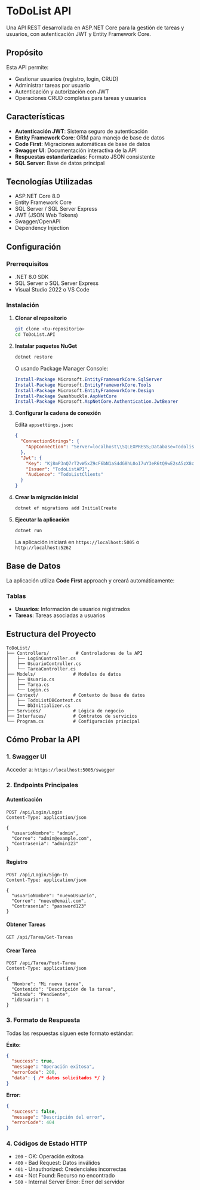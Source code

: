 ﻿# ToDoList API

Una API REST desarrollada en ASP.NET Core para la gestión de tareas y usuarios, con autenticación JWT y Entity Framework Core.

## Propósito

Esta API permite:
- Gestionar usuarios (registro, login, CRUD)
- Administrar tareas por usuario
- Autenticación y autorización con JWT
- Operaciones CRUD completas para tareas y usuarios

## Características

- **Autenticación JWT**: Sistema seguro de autenticación
- **Entity Framework Core**: ORM para manejo de base de datos
- **Code First**: Migraciones automáticas de base de datos
- **Swagger UI**: Documentación interactiva de la API
- **Respuestas estandarizadas**: Formato JSON consistente
- **SQL Server**: Base de datos principal

## Tecnologías Utilizadas

- ASP.NET Core 8.0
- Entity Framework Core
- SQL Server / SQL Server Express
- JWT (JSON Web Tokens)
- Swagger/OpenAPI
- Dependency Injection

## Configuración

### Prerrequisitos

- .NET 8.0 SDK
- SQL Server o SQL Server Express
- Visual Studio 2022 o VS Code

### Instalación

1. **Clonar el repositorio**
   ```bash
   git clone <tu-repositorio>
   cd ToDoList.API
   ```

2. **Instalar paquetes NuGet**
   ```bash
   dotnet restore
   ```
   
   O usando Package Manager Console:
   ```powershell
   Install-Package Microsoft.EntityFrameworkCore.SqlServer
   Install-Package Microsoft.EntityFrameworkCore.Tools
   Install-Package Microsoft.EntityFrameworkCore.Design
   Install-Package Swashbuckle.AspNetCore
   Install-Package Microsoft.AspNetCore.Authentication.JwtBearer
   ```

3. **Configurar la cadena de conexión**
   
   Edita `appsettings.json`:
   ```json
   {
     "ConnectionStrings": {
       "AppConnection": "Server=localhost\\SQLEXPRESS;Database=TodolistBD;Trusted_Connection=True;TrustServerCertificate=True;"
     },
     "Jwt": {
       "Key": "Kj8mP3nQ7rT2vW5xZ9cF6bN1aS4dG8hL0oI7uY3eR6tQ9wE2sA5zX8cV1bM4nF7gH3jK",
       "Issuer": "TodoListAPI",
       "Audience": "TodoListClients"
     }
   }
   ```

4. **Crear la migración inicial**
   ```bash
   dotnet ef migrations add InitialCreate
   ```

5. **Ejecutar la aplicación**
   ```bash
   dotnet run
   ```

   La aplicación iniciará en `https://localhost:5005` o `http://localhost:5262`

## Base de Datos

La aplicación utiliza **Code First** approach y creará automáticamente:

### Tablas
- **Usuarios**: Información de usuarios registrados
- **Tareas**: Tareas asociadas a usuarios

## Estructura del Proyecto

```
ToDoList/
├── Controllers/          # Controladores de la API
│   ├── LoginController.cs
│   ├── UsuarioController.cs
│   └── TareaController.cs
├── Models/              # Modelos de datos
│   ├── Usuario.cs
│   ├── Tarea.cs
│   └── Login.cs
├── Context/             # Contexto de base de datos
│   ├── TodoListDBContext.cs
│   └── DbInitializer.cs 
├── Services/            # Lógica de negocio
├── Interfaces/          # Contratos de servicios
└── Program.cs           # Configuración principal
```

## Cómo Probar la API

### 1. Swagger UI

Acceder a: `https://localhost:5005/swagger`

### 2. Endpoints Principales

#### Autenticación
```http
POST /api/Login/Login
Content-Type: application/json

{
  "usuarioNombre": "admin",
  "Correo": "admin@example.com",
  "Contrasenia": "admin123"
}
```

#### Registro
```http
POST /api/Login/Sign-In
Content-Type: application/json

{
  "usuarioNombre": "nuevoUsuario",
  "Correo": "nuevo@email.com",
  "Contrasenia": "password123"
}
```

#### Obtener Tareas
```http
GET /api/Tarea/Get-Tareas
```

#### Crear Tarea
```http
POST /api/Tarea/Post-Tarea
Content-Type: application/json

{
  "Nombre": "Mi nueva tarea",
  "Contenido": "Descripción de la tarea",
  "Estado": "Pendiente",
  "idUsuario": 1
}
```

### 3. Formato de Respuesta

Todas las respuestas siguen este formato estándar:

**Éxito:**
```json
{
  "success": true,
  "message": "Operación exitosa",
  "errorCode": 200,
  "data": { /* datos solicitados */ }
}
```

**Error:**
```json
{
  "success": false,
  "message": "Descripción del error",
  "errorCode": 404
}
```

### 4. Códigos de Estado HTTP

- `200` - OK: Operación exitosa
- `400` - Bad Request: Datos inválidos
- `401` - Unauthorized: Credenciales incorrectas
- `404` - Not Found: Recurso no encontrado
- `500` - Internal Server Error: Error del servidor


